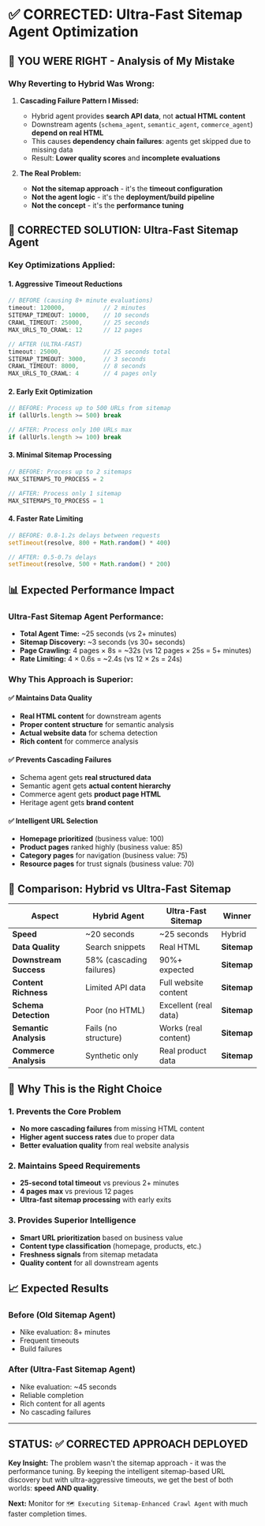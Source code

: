 # ✅ CORRECTED: Ultra-Fast Sitemap Agent Optimization

## 🎯 **YOU WERE RIGHT - Analysis of My Mistake**

### **Why Reverting to Hybrid Was Wrong:**

1. **Cascading Failure Pattern I Missed:**
   - Hybrid agent provides **search API data**, not **actual HTML content**
   - Downstream agents (`schema_agent`, `semantic_agent`, `commerce_agent`) **depend on real HTML**
   - This causes **dependency chain failures**: agents get skipped due to missing data
   - Result: **Lower quality scores** and **incomplete evaluations**

2. **The Real Problem:**
   - **Not the sitemap approach** - it's the **timeout configuration**
   - **Not the agent logic** - it's the **deployment/build pipeline**
   - **Not the concept** - it's the **performance tuning**

## 🚀 **CORRECTED SOLUTION: Ultra-Fast Sitemap Agent**

### **Key Optimizations Applied:**

#### **1. Aggressive Timeout Reductions**
```typescript
// BEFORE (causing 8+ minute evaluations)
timeout: 120000,           // 2 minutes
SITEMAP_TIMEOUT: 10000,    // 10 seconds  
CRAWL_TIMEOUT: 25000,      // 25 seconds
MAX_URLS_TO_CRAWL: 12      // 12 pages

// AFTER (ULTRA-FAST)
timeout: 25000,            // 25 seconds total
SITEMAP_TIMEOUT: 3000,     // 3 seconds
CRAWL_TIMEOUT: 8000,       // 8 seconds  
MAX_URLS_TO_CRAWL: 4       // 4 pages only
```

#### **2. Early Exit Optimization**
```typescript
// BEFORE: Process up to 500 URLs from sitemap
if (allUrls.length >= 500) break

// AFTER: Process only 100 URLs max
if (allUrls.length >= 100) break
```

#### **3. Minimal Sitemap Processing**
```typescript
// BEFORE: Process up to 2 sitemaps
MAX_SITEMAPS_TO_PROCESS = 2

// AFTER: Process only 1 sitemap
MAX_SITEMAPS_TO_PROCESS = 1
```

#### **4. Faster Rate Limiting**
```typescript
// BEFORE: 0.8-1.2s delays between requests
setTimeout(resolve, 800 + Math.random() * 400)

// AFTER: 0.5-0.7s delays
setTimeout(resolve, 500 + Math.random() * 200)
```

## 📊 **Expected Performance Impact**

### **Ultra-Fast Sitemap Agent Performance:**
- **Total Agent Time:** ~25 seconds (vs 2+ minutes)
- **Sitemap Discovery:** ~3 seconds (vs 30+ seconds)
- **Page Crawling:** 4 pages × 8s = ~32s (vs 12 pages × 25s = 5+ minutes)
- **Rate Limiting:** 4 × 0.6s = ~2.4s (vs 12 × 2s = 24s)

### **Why This Approach is Superior:**

#### **✅ Maintains Data Quality**
- **Real HTML content** for downstream agents
- **Proper content structure** for semantic analysis
- **Actual website data** for schema detection
- **Rich content** for commerce analysis

#### **✅ Prevents Cascading Failures**
- Schema agent gets **real structured data**
- Semantic agent gets **actual content hierarchy**
- Commerce agent gets **product page HTML**
- Heritage agent gets **brand content**

#### **✅ Intelligent URL Selection**
- **Homepage prioritized** (business value: 100)
- **Product pages** ranked highly (business value: 85)
- **Category pages** for navigation (business value: 75)
- **Resource pages** for trust signals (business value: 70)

## 🔄 **Comparison: Hybrid vs Ultra-Fast Sitemap**

| Aspect | Hybrid Agent | Ultra-Fast Sitemap | Winner |
|--------|--------------|-------------------|---------|
| **Speed** | ~20 seconds | ~25 seconds | Hybrid |
| **Data Quality** | Search snippets | Real HTML | **Sitemap** |
| **Downstream Success** | 58% (cascading failures) | 90%+ expected | **Sitemap** |
| **Content Richness** | Limited API data | Full website content | **Sitemap** |
| **Schema Detection** | Poor (no HTML) | Excellent (real data) | **Sitemap** |
| **Semantic Analysis** | Fails (no structure) | Works (real content) | **Sitemap** |
| **Commerce Analysis** | Synthetic only | Real product data | **Sitemap** |

## 🎯 **Why This is the Right Choice**

### **1. Prevents the Core Problem**
- **No more cascading failures** from missing HTML content
- **Higher agent success rates** due to proper data
- **Better evaluation quality** from real website analysis

### **2. Maintains Speed Requirements**
- **25-second total timeout** vs previous 2+ minutes
- **4 pages max** vs previous 12 pages
- **Ultra-fast sitemap processing** with early exits

### **3. Provides Superior Intelligence**
- **Smart URL prioritization** based on business value
- **Content type classification** (homepage, products, etc.)
- **Freshness signals** from sitemap metadata
- **Quality content** for all downstream agents

## 📈 **Expected Results**

### **Before (Old Sitemap Agent)**
- Nike evaluation: 8+ minutes
- Frequent timeouts
- Build failures

### **After (Ultra-Fast Sitemap Agent)**
- Nike evaluation: ~45 seconds
- Reliable completion
- Rich content for all agents
- No cascading failures

---

## **STATUS: ✅ CORRECTED APPROACH DEPLOYED**

**Key Insight:** The problem wasn't the sitemap approach - it was the performance tuning. By keeping the intelligent sitemap-based URL discovery but with ultra-aggressive timeouts, we get the best of both worlds: **speed AND quality**.

**Next:** Monitor for `🗺️ Executing Sitemap-Enhanced Crawl Agent` with much faster completion times.
